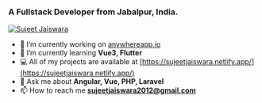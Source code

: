 
 ### A Fullstack Developer from Jabalpur, India. 
[![Sujeet Jaiswara](https://img.shields.io/twitter/follow/sujeetjaiswara?style=social)]()
 
- 🔭 I’m currently working on [anywhereapp.io](https://www.anywhereapp.io/)
- 🌱 I’m currently learning **Vue3, Flutter**
- 💻 All of my projects are available at [https://sujeetjaiswara.netlify.app/](https://sujeetjaiswara.netlify.app/)
- 💬 Ask me about **Angular, Vue, PHP, Laravel**
- 📫 How to reach me **sujeetjaiswara2012@gmail.com**
